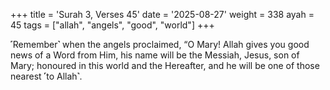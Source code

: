+++
title = 'Surah 3, Verses 45'
date = '2025-08-27'
weight = 338
ayah = 45
tags = ["allah", "angels", "good", "world"]
+++

˹Remember˺ when the angels proclaimed, “O Mary! Allah gives you good news of a Word from Him, his name will be the Messiah, Jesus, son of Mary; honoured in this world and the Hereafter, and he will be one of those nearest ˹to Allah˺.